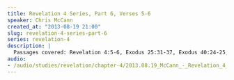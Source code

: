 ```yaml
--- 
title: Revelation 4 Series, Part 6, Verses 5-6
speaker: Chris McCann
created_at: "2013-08-19 21:00"
slug: revelation-4-series-part-6
series: revelation-4
description: |
  Passages covered: Revelation 4:5-6, Exodus 25:31-37, Exodus 40:24-25, Zechariah 4:2-4,10-14, Revelation 11:3-10, Revelation 15:1-6.
audio: 
- /audio/studies/revelation/chapter-4/2013.08.19_McCann_-_Revelation_4_Series_Part_6.yaml
---
```

